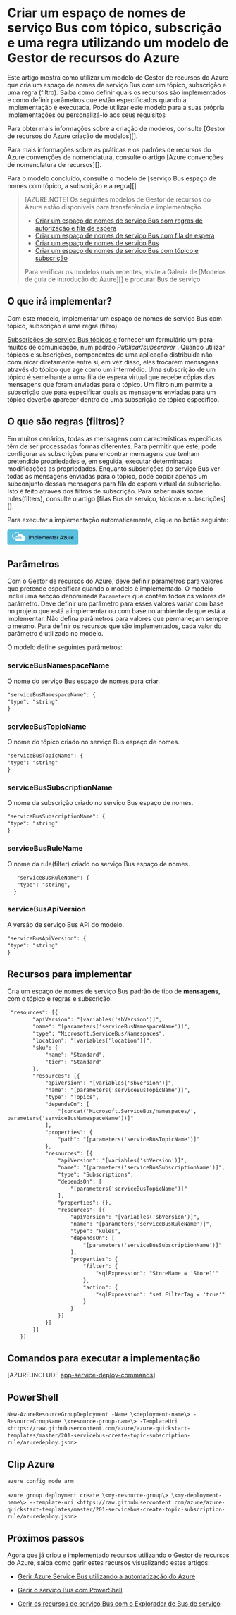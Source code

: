 <properties
    pageTitle="Criar um espaço de nomes de serviço Bus com tópico, subscrição e regra utilizando um modelo de Gestor de recursos do Azure | Microsoft Azure"
    description="Criar um espaço de nomes de serviço Bus com tópico, subscrição e regra de utilizando o modelo de Gestor de recursos do Azure"
    services="service-bus"
    documentationCenter=".net"
    authors="ShubhaVijayasarathy"
    manager="timlt"
    editor=""/>

<tags
    ms.service="service-bus"
    ms.devlang="tbd"
    ms.topic="article"
    ms.tgt_pltfrm="dotnet"
    ms.workload="na"
    ms.date="10/25/2016"
    ms.author="ShubhaVijayasarathy"/>

# <a name="create-a-service-bus-namespace-with-topic-subscription-and-rule-using-an-azure-resource-manager-template"></a>Criar um espaço de nomes de serviço Bus com tópico, subscrição e uma regra utilizando um modelo de Gestor de recursos do Azure

Este artigo mostra como utilizar um modelo de Gestor de recursos do Azure que cria um espaço de nomes de serviço Bus com um tópico, subscrição e uma regra (filtro). Saiba como definir quais os recursos são implementados e como definir parâmetros que estão especificados quando a implementação é executada. Pode utilizar este modelo para a suas própria implementações ou personalizá-lo aos seus requisitos

Para obter mais informações sobre a criação de modelos, consulte [Gestor de recursos do Azure criação de modelos][].

Para mais informações sobre as práticas e os padrões de recursos do Azure convenções de nomenclatura, consulte o artigo [Azure convenções de nomenclatura de recursos][].

Para o modelo concluído, consulte o modelo de [serviço Bus espaço de nomes com tópico, a subscrição e a regra][] .

>[AZURE.NOTE] Os seguintes modelos de Gestor de recursos do Azure estão disponíveis para transferência e implementação.
>
>-    [Criar um espaço de nomes de serviço Bus com regras de autorização e fila de espera](service-bus-resource-manager-namespace-auth-rule.md)
>-    [Criar um espaço de nomes de serviço Bus com fila de espera](service-bus-resource-manager-namespace-queue.md)
>-    [Criar um espaço de nomes de serviço Bus](service-bus-resource-manager-namespace.md)
>-    [Criar um espaço de nomes de serviço Bus com tópico e subscrição](service-bus-resource-manager-namespace-topic.md)
>
>Para verificar os modelos mais recentes, visite a Galeria de [Modelos de guia de introdução do Azure][] e procurar Bus de serviço.

## <a name="what-will-you-deploy"></a>O que irá implementar?

Com este modelo, implementar um espaço de nomes de serviço Bus com tópico, subscrição e uma regra (filtro).

[Subscrições do serviço Bus tópicos e](service-bus-queues-topics-subscriptions.md#topics-and-subscriptions) fornecer um formulário um-para-muitos de comunicação, num padrão *Publicar/subscrever* . Quando utilizar tópicos e subscrições, componentes de uma aplicação distribuída não comunicar diretamente entre si, em vez disso, eles trocarem mensagens através do tópico que age como um intermédio. Uma subscrição de um tópico é semelhante a uma fila de espera virtual que recebe cópias das mensagens que foram enviadas para o tópico. Um filtro num permite a subscrição que para especificar quais as mensagens enviadas para um tópico deverão aparecer dentro de uma subscrição de tópico específico.

## <a name="what-are-rules-filters"></a>O que são regras (filtros)?

Em muitos cenários, todas as mensagens com características específicas têm de ser processadas formas diferentes. Para permitir que este, pode configurar as subscrições para encontrar mensagens que tenham pretendido propriedades e, em seguida, executar determinadas modificações as propriedades. Enquanto subscrições do serviço Bus ver todas as mensagens enviadas para o tópico, pode copiar apenas um subconjunto dessas mensagens para fila de espera virtual da subscrição. Isto é feito através dos filtros de subscrição. Para saber mais sobre rules(filters), consulte o artigo [filas Bus de serviço, tópicos e subscrições][].

Para executar a implementação automaticamente, clique no botão seguinte:

[![Implementar Azure](./media/service-bus-resource-manager-namespace-topic/deploybutton.png)](https://portal.azure.com/#create/Microsoft.Template/uri/https%3A%2F%2Fraw.githubusercontent.com%2FAzure%2Fazure-quickstart-templates%2Fmaster%2F201-servicebus-create-topic-subscription-rule%2Fazuredeploy.json)

## <a name="parameters"></a>Parâmetros

Com o Gestor de recursos do Azure, deve definir parâmetros para valores que pretende especificar quando o modelo é implementado. O modelo inclui uma secção denominada `Parameters` que contém todos os valores de parâmetro. Deve definir um parâmetro para esses valores variar com base no projeto que está a implementar ou com base no ambiente de que está a implementar. Não defina parâmetros para valores que permaneçam sempre o mesmo. Para definir os recursos que são implementados, cada valor do parâmetro é utilizado no modelo.

O modelo define seguintes parâmetros:

### <a name="servicebusnamespacename"></a>serviceBusNamespaceName

O nome do serviço Bus espaço de nomes para criar.

```
"serviceBusNamespaceName": {
"type": "string"
}
```

### <a name="servicebustopicname"></a>serviceBusTopicName

O nome do tópico criado no serviço Bus espaço de nomes.

```
"serviceBusTopicName": {
"type": "string"
}
```

### <a name="servicebussubscriptionname"></a>serviceBusSubscriptionName

O nome da subscrição criado no serviço Bus espaço de nomes.

```
"serviceBusSubscriptionName": {
"type": "string"
}
```
### <a name="servicebusrulename"></a>serviceBusRuleName

O nome da rule(filter) criado no serviço Bus espaço de nomes.

```
   "serviceBusRuleName": {
   "type": "string",
  }
```
### <a name="servicebusapiversion"></a>serviceBusApiVersion

A versão de serviço Bus API do modelo.

```
"serviceBusApiVersion": {
"type": "string"
}
```
## <a name="resources-to-deploy"></a>Recursos para implementar

Cria um espaço de nomes de serviço Bus padrão de tipo de **mensagens**, com o tópico e regras e subscrição.

```
 "resources": [{
        "apiVersion": "[variables('sbVersion')]",
        "name": "[parameters('serviceBusNamespaceName')]",
        "type": "Microsoft.ServiceBus/Namespaces",
        "location": "[variables('location')]",
        "sku": {
            "name": "Standard",
            "tier": "Standard"
        },
        "resources": [{
            "apiVersion": "[variables('sbVersion')]",
            "name": "[parameters('serviceBusTopicName')]",
            "type": "Topics",
            "dependsOn": [
                "[concat('Microsoft.ServiceBus/namespaces/', parameters('serviceBusNamespaceName'))]"
            ],
            "properties": {
                "path": "[parameters('serviceBusTopicName')]"
            },
            "resources": [{
                "apiVersion": "[variables('sbVersion')]",
                "name": "[parameters('serviceBusSubscriptionName')]",
                "type": "Subscriptions",
                "dependsOn": [
                    "[parameters('serviceBusTopicName')]"
                ],
                "properties": {},
                "resources": [{
                    "apiVersion": "[variables('sbVersion')]",
                    "name": "[parameters('serviceBusRuleName')]",
                    "type": "Rules",
                    "dependsOn": [
                        "[parameters('serviceBusSubscriptionName')]"
                    ],
                    "properties": {
                        "filter": {
                            "sqlExpression": "StoreName = 'Store1'"
                        },
                        "action": {
                            "sqlExpression": "set FilterTag = 'true'"
                        }
                    }
                }]
            }]
        }]
    }]
```

## <a name="commands-to-run-deployment"></a>Comandos para executar a implementação

[AZURE.INCLUDE [app-service-deploy-commands](../../includes/app-service-deploy-commands.md)]

## <a name="powershell"></a>PowerShell

```
New-AzureResourceGroupDeployment -Name \<deployment-name\> -ResourceGroupName \<resource-group-name\> -TemplateUri <https://raw.githubusercontent.com/azure/azure-quickstart-templates/master/201-servicebus-create-topic-subscription-rule/azuredeploy.json>
```

## <a name="azure-cli"></a>Clip Azure

```
azure config mode arm

azure group deployment create \<my-resource-group\> \<my-deployment-name\> --template-uri <https://raw.githubusercontent.com/azure/azure-quickstart-templates/master/201-servicebus-create-topic-subscription-rule/azuredeploy.json>
```

## <a name="next-steps"></a>Próximos passos

Agora que já criou e implementado recursos utilizando o Gestor de recursos do Azure, saiba como gerir estes recursos visualizando estes artigos:

- [Gerir Azure Service Bus utilizando a automatização do Azure](service-bus-automation-manage.md)
- [Gerir o serviço Bus com PowerShell](service-bus-powershell-how-to-provision.md)
- [Gerir os recursos de serviço Bus com o Explorador de Bus de serviço](https://code.msdn.microsoft.com/Service-Bus-Explorer-f2abca5a)


  [Criação de modelos de Gestor de recursos do Azure]: ../resource-group-authoring-templates.md
  [Guia de introdução Azure modelos]: https://azure.microsoft.com/documentation/templates/?term=service+bus
  [Learn more about Service Bus topics and subscriptions]: service-bus-queues-topics-subscriptions.md
  [Using Azure PowerShell with Azure Resource Manager]: ../powershell-azure-resource-manager.md
  [Using the Azure CLI for Mac, Linux, and Windows with Azure Resource Management]: ../xplat-cli-azure-resource-manager.md
  [Recursos Azure convenções de nomenclatura]: https://azure.microsoft.com/en-us/documentation/articles/guidance-naming-conventions/
  [Espaço de nomes de serviço Bus com tópico, subscrição e uma regra]: https://github.com/Azure/azure-quickstart-templates/blob/master/201-servicebus-create-topic-subscription-rule/
  [Serviço Bus filas, tópicos e subscrições]:service-bus-queues-topics-subscriptions.md
  
